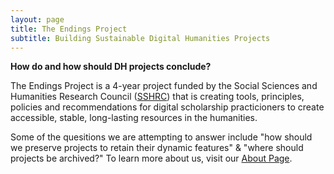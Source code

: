 ```yaml
---
layout: page
title: The Endings Project
subtitle: Building Sustainable Digital Humanities Projects
---
```


**How do and how should DH projects conclude?**

The Endings Project is a 4-year project funded by the Social Sciences and Humanities Research Council ([SSHRC](http://www.sshrc-crsh.gc.ca/)) that is creating tools, principles, policies and recommendations for digital scholarship practicioners to create accessible, stable, long-lasting resources in the humanities.

Some of the quesitions we are attempting to answer include "how should we preserve projects to retain their dynamic features" & "where should projects be archived?" To learn more about us, visit our [About Page](./about).
